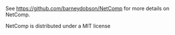 See https://github.com/barneydobson/NetComp for more details on NetComp.

NetComp is distributed under a MIT license